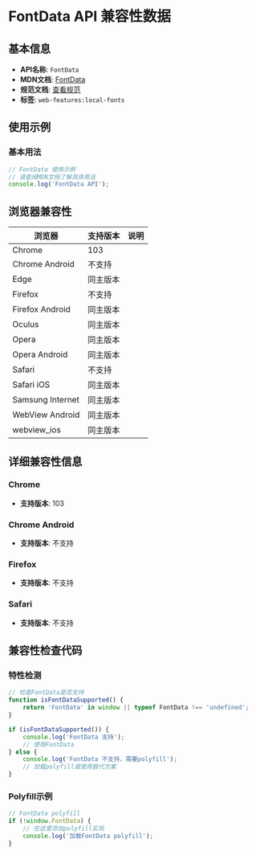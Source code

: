 # FontData API 兼容性数据

## 基本信息

- **API名称**: `FontData`
- **MDN文档**: [FontData](https://developer.mozilla.org/docs/Web/API/FontData)
- **规范文档**: [查看规范](https://wicg.github.io/local-font-access/#fontdata-interface)
- **标签**: `web-features:local-fonts`

## 使用示例

### 基本用法

```javascript
// FontData 使用示例
// 请查阅MDN文档了解具体用法
console.log('FontData API');
```

## 浏览器兼容性

| 浏览器 | 支持版本 | 说明 |
|--------|----------|------|
| Chrome | 103 |  |
| Chrome Android | 不支持 |  |
| Edge | 同主版本 |  |
| Firefox | 不支持 |  |
| Firefox Android | 同主版本 |  |
| Oculus | 同主版本 |  |
| Opera | 同主版本 |  |
| Opera Android | 同主版本 |  |
| Safari | 不支持 |  |
| Safari iOS | 同主版本 |  |
| Samsung Internet | 同主版本 |  |
| WebView Android | 同主版本 |  |
| webview_ios | 同主版本 |  |

## 详细兼容性信息

### Chrome

- **支持版本**: 103

### Chrome Android

- **支持版本**: 不支持

### Firefox

- **支持版本**: 不支持

### Safari

- **支持版本**: 不支持

## 兼容性检查代码

### 特性检测

```javascript
// 检查FontData是否支持
function isFontDataSupported() {
    return 'FontData' in window || typeof FontData !== 'undefined';
}

if (isFontDataSupported()) {
    console.log('FontData 支持');
    // 使用FontData
} else {
    console.log('FontData 不支持，需要polyfill');
    // 加载polyfill或使用替代方案
}
```

### Polyfill示例

```javascript
// FontData polyfill
if (!window.FontData) {
    // 在这里添加polyfill实现
    console.log('加载FontData polyfill');
}
```

